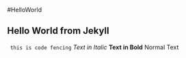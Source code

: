 #HelloWorld
## Hello World from Jekyll
` this is code fencing`
_Text in Italic_
__Text in Bold__
Normal Text
